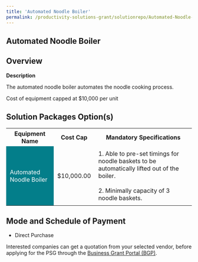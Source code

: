 ```yaml
---
title: 'Automated Noodle Boiler'
permalink: /productivity-solutions-grant/solutionrepo/Automated-Noodle-BoilerFood Services
---
```


## Automated Noodle Boiler

## Overview

**Description**

The automated noodle boiler automates the noodle cooking process. 

Cost of equipment capped at $10,000 per unit 



## Solution Packages Option(s)

<table>
<tr>
<th><b>Equipment Name</b></th>
<th><b>Cost Cap</b></th>
<th><b>Mandatory Specifications</b></th>
</tr>
<tr>
<td style='padding: 10px; background-color: #037E8A; color: #FFFFFF;'>Automated Noodle Boiler</td>
<td style='padding: 10px;'>$10,000.00</td>
<td style='padding: 10px;'>1. Able to pre-set timings for noodle baskets to be automatically lifted out of the boiler.<br><br>2. Minimally capacity of 3 noodle baskets.</td>
</tr>
</table>

## Mode and Schedule of Payment

 - Direct Purchase

Interested companies can get a quotation from your selected vendor, before applying for the PSG through the <a href='https://www.businessgrants.gov.sg/' target='_blank' rel='noopener'>Business Grant Portal (BGP)</a>.

<script src="/jquery/resize-tables.js"></script>
